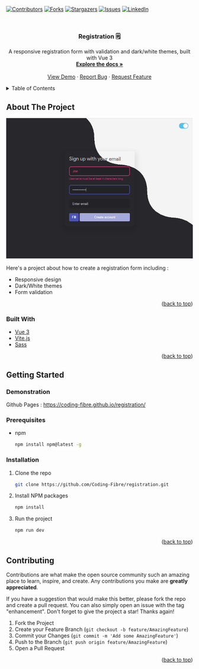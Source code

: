 <div id="top"></div>
<!--
*** Thanks for checking out the Best-README-Template. If you have a suggestion
*** that would make this better, please fork the repo and create a pull request
*** or simply open an issue with the tag "enhancement".
*** Don't forget to give the project a star!
*** Thanks again! Now go create something AMAZING! :D
-->



<!-- PROJECT SHIELDS -->
<!--
*** I'm using markdown "reference style" links for readability.
*** Reference links are enclosed in brackets [ ] instead of parentheses ( ).
*** See the bottom of this document for the declaration of the reference variables
*** for contributors-url, forks-url, etc. This is an optional, concise syntax you may use.
*** https://www.markdownguide.org/basic-syntax/#reference-style-links
-->
[![Contributors][contributors-shield]][contributors-url]
[![Forks][forks-shield]][forks-url]
[![Stargazers][stars-shield]][stars-url]
[![Issues][issues-shield]][issues-url]
[![LinkedIn][linkedin-shield]][linkedin-url]



<!-- PROJECT LOGO -->
<br />
<div align="center">

<h3 align="center">Registration 🗒️</h3>

  <p align="center">
    A responsive registration form with validation and dark/white themes, built with Vue 3
    <br />
    <a href="https://github.com/Coding-Fibre/registration"><strong>Explore the docs »</strong></a>
    <br />
    <br />
    <a href="https://coding-fibre.github.io/registration/">View Demo</a>
    ·
    <a href="https://github.com/Coding-Fibre/registration/issues">Report Bug</a>
    ·
    <a href="https://github.com/Coding-Fibre/registration/issues">Request Feature</a>
  </p>
</div>



<!-- TABLE OF CONTENTS -->
<details>
  <summary>Table of Contents</summary>
  <ol>
    <li>
      <a href="#about-the-project">About The Project</a>
      <ul>
        <li><a href="#built-with">Built With</a></li>
      </ul>
    </li>
    <li>
      <a href="#getting-started">Getting Started</a>
      <ul>
        <li><a href="#demonstration">Demonstration</a></li>
        <li><a href="#prerequisites">Prerequisites</a></li>
        <li><a href="#installation">Installation</a></li>
      </ul>
    </li>
    <li><a href="#usage">Usage</a></li>
    <li><a href="#contributing">Contributing</a></li>
  </ol>
</details>



<!-- ABOUT THE PROJECT -->
## About The Project

[![Product Name Screen Shot][product-screenshot]](https://example.com)

Here's a project about how to create a registration form including :
* Responsive design 
* Dark/White themes
* Form validation

<p align="right">(<a href="#top">back to top</a>)</p>



### Built With

* [Vue 3](https://vuejs.org/)
* [Vite.js](https://vitejs.dev/)
* [Sass](https://sass-lang.com/)

<p align="right">(<a href="#top">back to top</a>)</p>



<!-- GETTING STARTED -->
## Getting Started

### Demonstration

Github Pages : https://coding-fibre.github.io/registration/

### Prerequisites

* npm
  ```sh
  npm install npm@latest -g
  ```

### Installation

1. Clone the repo
   ```sh
   git clone https://github.com/Coding-Fibre/registration.git
   ```
2. Install NPM packages
   ```sh
   npm install
   ```
3. Run the project
   ```sh
   npm run dev
   ```

<p align="right">(<a href="#top">back to top</a>)</p>


<!-- CONTRIBUTING -->
## Contributing

Contributions are what make the open source community such an amazing place to learn, inspire, and create. Any contributions you make are **greatly appreciated**.

If you have a suggestion that would make this better, please fork the repo and create a pull request. You can also simply open an issue with the tag "enhancement".
Don't forget to give the project a star! Thanks again!

1. Fork the Project
2. Create your Feature Branch (`git checkout -b feature/AmazingFeature`)
3. Commit your Changes (`git commit -m 'Add some AmazingFeature'`)
4. Push to the Branch (`git push origin feature/AmazingFeature`)
5. Open a Pull Request

<p align="right">(<a href="#top">back to top</a>)</p>

<!-- MARKDOWN LINKS & IMAGES -->
<!-- https://www.markdownguide.org/basic-syntax/#reference-style-links -->
[contributors-shield]: https://img.shields.io/github/contributors/Coding-Fibre/registration.svg?style=for-the-badge
[contributors-url]: https://github.com/Coding-Fibre/registration/graphs/contributors
[forks-shield]: https://img.shields.io/github/forks/Coding-Fibre/registration.svg?style=for-the-badge
[forks-url]: https://github.com/Coding-Fibre/registration/network/members
[stars-shield]: https://img.shields.io/github/stars/Coding-Fibre/registration.svg?style=for-the-badge
[stars-url]: https://github.com/Coding-Fibre/registration/stargazers
[issues-shield]: https://img.shields.io/github/issues/Coding-Fibre/registration.svg?style=for-the-badge
[issues-url]: https://github.com/Coding-Fibre/registration/issues
[license-shield]: https://img.shields.io/github/license/Coding-Fibre/registration.svg?style=for-the-badge
[license-url]: https://github.com/Coding-Fibre/registration/blob/master/LICENSE.txt
[linkedin-shield]: https://img.shields.io/badge/-LinkedIn-black.svg?style=for-the-badge&logo=linkedin&colorB=555
[linkedin-url]: https://linkedin.com/in/loic-monard
[product-screenshot]: images/screenshot.png
